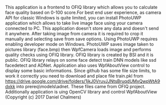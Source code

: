 This application is a frontend to OFIQ library which allows you to calculate face quality based on 0-100 score.For best end user experience, as camera API for classic Windows is quite limited, you can install PhotoUWP application which allows to take live image face using your camera connected to PC. This application doesn't store any data and doesn't send it anywhere. After taking image from camera it is required to crop it manually and selecting save from save options. Using PhotoUWP requires enabling developer mode on Windows. PhotoUWP saves image taken to pictures library (face.bmp) then WpfCamera loads image and performs quality checks using OFIQ library.
                                      OFIQ library is created by BSI and it is public. OFIQ library relays on some face detect train DNN models like ssd facedetect and ADNet. Application also uses WpfAboutView control to display some basic informations.
Since github has some file size limits, to work it correctly you need to download and place file train.pkl from https://drive.google.com/drive/folders/1jkJ0VruvJJNtsBruqdUMxQwpWtA9dxkk
into prereq\models\adnet. These files came from OFIQ project.
Additionally application is uing OpenCV library and control WpfAboutView (Copyright (c) 2017 Daniel Chalmers)